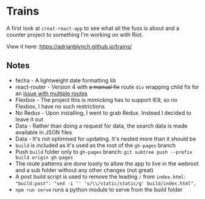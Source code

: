 # Trains

A first look at `creat-react-app` to see what all the fuss is about and a counter project to something I'm working on with Riot.

View it here: https://adrianblynch.github.io/trains/

## Notes

- fecha - A lightweight date formatting lib
- react-router - Version 4 with ~~a manual fix~~ route `div` wrapping child fix for an [issue with multiple routes](http://stackoverflow.com/questions/39529711/react-router-v4-with-babel-gives-error-with-multiple-routes)
- Flexbox - The project this is mimicking has to support IE9, so no Flexbox, I have no such restrictions
- No Redux - Upon installing, I went to grab Redux. Instead I decided to leave it out
- Data - Rather than doing a request for data, the search data is made available in JSON files
- Data - It's not optimised for updating. It's nested more than it should be
- `build` is included as it's used as the root of the `gh-pages` branch
- Push `build` folder only to `gh-pages` branch: `git subtree push --prefix build origin gh-pages`
- The route patterns are done losely to allow the app to live in the webroot and a sub folder without any other changes (not great)
- A post build script is used to remove the leading `/` from `index.html`: `"build:post": "sed -i '' 's/\\/static/static/g' build/index.html",`
- `npm run serve` runs a python module to serve from the build folder
